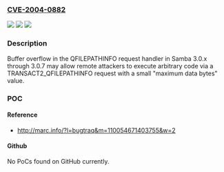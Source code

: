 ### [CVE-2004-0882](https://cve.mitre.org/cgi-bin/cvename.cgi?name=CVE-2004-0882)
![](https://img.shields.io/static/v1?label=Product&message=n%2Fa&color=blue)
![](https://img.shields.io/static/v1?label=Version&message=n%2Fa&color=blue)
![](https://img.shields.io/static/v1?label=Vulnerability&message=n%2Fa&color=brighgreen)

### Description

Buffer overflow in the QFILEPATHINFO request handler in Samba 3.0.x through 3.0.7 may allow remote attackers to execute arbitrary code via a TRANSACT2_QFILEPATHINFO request with a small "maximum data bytes" value.

### POC

#### Reference
- http://marc.info/?l=bugtraq&m=110054671403755&w=2

#### Github
No PoCs found on GitHub currently.

